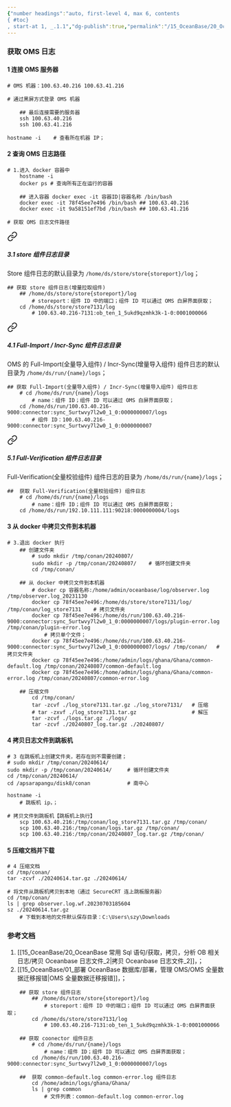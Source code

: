 ```yaml
---
{"number headings":"auto, first-level 4, max 6, contents
{ #toc}
, start-at 1, _.1.1","dg-publish":true,"permalink":"/15_OceanBase/20_OceanBase 常用 Sql 语句/获取，拷贝，分析 OB 相关日志/获取 OMS 日志/","dgPassFrontmatter":true}
---
```



### 获取 OMS 日志

#### 1 连接 OMS 服务器
```shell
# OMS 机器：100.63.40.216 100.63.41.216  

# 通过黑屏方式登录 OMS 机器

	## 最后连接需要的服务器  
	ssh 100.63.40.216 
	ssh 100.63.41.216 

hostname -i    # 查看所在机器 IP；
```


#### 2 查询 OMS 日志路径
```shell
# 1.进入 docker 容器中
	hostname -i
	docker ps # 查询所有正在运行的容器

	## 进入容器 docker exec -it 容器ID|容器名称 /bin/bash 
	docker exec -it 78f45ee7e496 /bin/bash ## 100.63.40.216 
	docker exec -it 9a58151ef7bd /bin/bash ## 100.63.41.216

# 获取 OMS 日志文件路径
```


<div class="transclusion internal-embed is-loaded"><a class="markdown-embed-link" href="/15-ocean-base/06-ocean-base/oms/oms/#3-1-store" aria-label="Open link"><svg xmlns="http://www.w3.org/2000/svg" width="24" height="24" viewBox="0 0 24 24" fill="none" stroke="currentColor" stroke-width="2" stroke-linecap="round" stroke-linejoin="round" class="svg-icon lucide-link"><path d="M10 13a5 5 0 0 0 7.54.54l3-3a5 5 0 0 0-7.07-7.07l-1.72 1.71"></path><path d="M14 11a5 5 0 0 0-7.54-.54l-3 3a5 5 0 0 0 7.07 7.07l1.71-1.71"></path></svg></a><div class="markdown-embed">



##### 3.1 store 组件日志目录
Store 组件日志的默认目录为 `/home/ds/store/store{storeport}/log`；

```shell
## 获取 store 组件日志(增量拉取组件)
	## /home/ds/store/store{storeport}/log  
		# storeport：组件 ID 中的端口；组件 ID 可以通过 OMS 白屏界面获取；
	cd /home/ds/store/store7131/log  
		# 100.63.40.216-7131:ob_ten_1_5ukd9qzmhk3k-1-0:0001000066
```


</div></div>



<div class="transclusion internal-embed is-loaded"><a class="markdown-embed-link" href="/15-ocean-base/06-ocean-base/oms/oms/#4-1-full-import-incr-sync" aria-label="Open link"><svg xmlns="http://www.w3.org/2000/svg" width="24" height="24" viewBox="0 0 24 24" fill="none" stroke="currentColor" stroke-width="2" stroke-linecap="round" stroke-linejoin="round" class="svg-icon lucide-link"><path d="M10 13a5 5 0 0 0 7.54.54l3-3a5 5 0 0 0-7.07-7.07l-1.72 1.71"></path><path d="M14 11a5 5 0 0 0-7.54-.54l-3 3a5 5 0 0 0 7.07 7.07l1.71-1.71"></path></svg></a><div class="markdown-embed">



##### 4.1 Full-Import / Incr-Sync 组件日志目录 
OMS 的 Full-Import(全量导入组件) / Incr-Sync(增量导入组件) 组件日志的默认目录为 `/home/ds/run/{name}/logs`；

```shell
## 获取 Full-Import(全量导入组件) / Incr-Sync(增量导入组件) 组件日志
	# cd /home/ds/run/{name}/logs 
		# name：组件 ID；组件 ID 可以通过 OMS 白屏界面获取；
	cd /home/ds/run/100.63.40.216-9000:connector:sync_5urtwvy7l2w0_1_0:0000000007/logs  
		# 组件 ID：100.63.40.216-9000:connector:sync_5urtwvy7l2w0_1_0:0000000007
```



</div></div>



<div class="transclusion internal-embed is-loaded"><a class="markdown-embed-link" href="/15-ocean-base/06-ocean-base/oms/oms/#5-1-full-verification" aria-label="Open link"><svg xmlns="http://www.w3.org/2000/svg" width="24" height="24" viewBox="0 0 24 24" fill="none" stroke="currentColor" stroke-width="2" stroke-linecap="round" stroke-linejoin="round" class="svg-icon lucide-link"><path d="M10 13a5 5 0 0 0 7.54.54l3-3a5 5 0 0 0-7.07-7.07l-1.72 1.71"></path><path d="M14 11a5 5 0 0 0-7.54-.54l-3 3a5 5 0 0 0 7.07 7.07l1.71-1.71"></path></svg></a><div class="markdown-embed">



##### 5.1 Full-Verification 组件日志目录 
Full-Verification(全量校验组件) 组件日志的目录为 `/home/ds/run/{name}/logs`；

```shell
##  获取 Full-Verification(全量校验组件) 组件日志
	# cd /home/ds/run/{name}/logs
		# name：组件 ID；组件 ID 可以通过 OMS 白屏界面获取；
	cd /home/ds/run/192.10.111.111:90218:0000000004/logs
```




</div></div>




#### 3 从 docker 中拷贝文件到本机器
```shell
# 3.退出 docker 执行
	## 创建文件夹  
		# sudo mkdir /tmp/conan/20240807/  
		sudo mkdir -p /tmp/conan/20240807/    # 循环创建文件夹
		cd /tmp/conan/  

	## 从 docker 中拷贝文件到本机器
		# docker cp 容器名称:/home/admin/oceanbase/log/observer.log /tmp/observer.log_20231130
		docker cp 78f45ee7e496:/home/ds/store/store7131/log/ /tmp/conan/log_store7131    # 拷贝文件夹
		docker cp 78f45ee7e496:/home/ds/run/100.63.40.216-9000:connector:sync_5urtwvy7l2w0_1_0:0000000007/logs/plugin-error.log /tmp/conan/plugin-error.log
			# 拷贝单个文件；  
		docker cp 78f45ee7e496:/home/ds/run/100.63.40.216-9000:connector:sync_5urtwvy7l2w0_1_0:0000000007/logs/ /tmp/conan/   # 拷贝文件夹
		docker cp 78f45ee7e496:/home/admin/logs/ghana/Ghana/common-default.log /tmp/conan/20240807/common-default.log  
		docker cp 78f45ee7e496:/home/admin/logs/ghana/Ghana/common-error.log /tmp/conan/20240807/common-error.log  

	## 压缩文件
		cd /tmp/conan/  
		tar -zcvf ./log_store7131.tar.gz ./log_store7131/   # 压缩
		# tar -zxvf ./log_store7131.tar.gz                  # 解压
		tar -zcvf ./logs.tar.gz ./logs/  
		tar -zcvf ./20240807_log.tar.gz ./20240807/  
```


#### 4 拷贝日志文件到跳板机
```shell
# 3 在跳板机上创建文件夹，若存在则不需要创建；
# sudo mkdir /tmp/conan/20240614/
sudo mkdir -p /tmp/conan/20240614/     # 循环创建文件夹
cd /tmp/conan/20240614/ 
cd /apsarapangu/disk8/conan            # 南中心

hostname -i
	# 跳板机 ip，；
	
# 拷贝文件到跳板机【跳板机上执行】
	scp 100.63.40.216:/tmp/conan/log_store7131.tar.gz /tmp/conan/   
	scp 100.63.40.216:/tmp/conan/logs.tar.gz /tmp/conan/
	scp 100.63.40.216:/tmp/conan/20240807_log.tar.gz /tmp/conan/
```


#### 5 压缩文档并下载
```shell
# 4 压缩文档
cd /tmp/conan/  
tar -zcvf ./20240614.tar.gz ./20240614/  

# 将文件从跳板机拷贝到本地（通过 SecureCRT 连上跳板服务器）
cd /tmp/conan/  
ls | grep observer.log.wf.20230703185604 
sz ./20240614.tar.gz  
	# 下载到本地的文件默认保存目录：C:\Users\szy\Downloads
```

### 参考文档
1. [[15_OceanBase/20_OceanBase 常用 Sql 语句/获取，拷贝，分析 OB 相关日志/拷贝 Oceanbase 日志文件_2\|拷贝 Oceanbase 日志文件_2]]，；
2. [[15_OceanBase/01_部署 OceanBase 数据库/部署，管理 OMS/OMS 全量数据迁移报错\|OMS 全量数据迁移报错]]，；

```
	## 获取 store 组件日志
		## /home/ds/store/store{storeport}/log  
			# storeport：组件 ID 中的端口；组件 ID 可以通过 OMS 白屏界面获取；
		cd /home/ds/store/store7131/log  
			# 100.63.40.216-7131:ob_ten_1_5ukd9qzmhk3k-1-0:0001000066
			
	## 获取 coonector 组件日志
		# cd /home/ds/run/{name}/logs 
			# name：组件 ID；组件 ID 可以通过 OMS 白屏界面获取；
		cd /home/ds/run/100.63.40.216-9000:connector:sync_5urtwvy7l2w0_1_0:0000000007/logs  

	##  获取 common-default.log common-error.log 组件日志
		cd /home/admin/logs/ghana/Ghana/  
		ls | grep common  
			# 文件列表：common-default.log common-error.log
```
